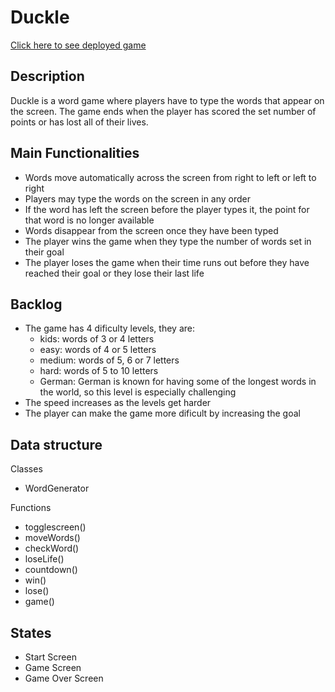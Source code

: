 # Duckle

[Click here to see deployed game](https://schenrinan.github.io/Duckle/)

## Description

Duckle is a word game where players have to type the words that appear on the screen. The game ends when the player has scored the set number of points or has lost all of their lives.



## Main Functionalities
- Words move automatically across the screen from right to left or left to right
- Players may type the words on the screen in any order
- If the word has left the screen before the player types it, the point for that word is no longer available
- Words disappear from the screen once they have been typed
- The player wins the game when they type the number of words set in their goal
- The player loses the game when their time runs out before they have reached their goal or they lose their last life

## Backlog
- The game has 4 dificulty levels, they are:
    - kids: words of 3 or 4 letters
    - easy: words of 4 or 5 letters
    - medium: words of 5, 6 or 7 letters
    - hard: words of 5 to 10 letters
    - German: German is known for having some of the longest words in the world, so this level is especially challenging
- The speed increases as the levels get harder
- The player can make the game more dificult by increasing the goal


## Data structure

Classes
- WordGenerator

Functions
- togglescreen()
- moveWords()
- checkWord()
- loseLife()
- countdown()
- win()
- lose()
- game()
    
## States
- Start Screen
- Game Screen
- Game Over Screen


